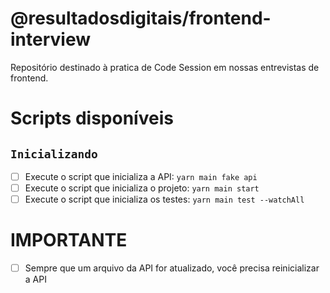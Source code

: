 # @resultadosdigitais/frontend-interview

Repositório destinado à pratica de Code Session em nossas entrevistas de frontend.

# Scripts disponíveis

## `Inicializando`

- [ ] Execute o script que inicializa a API: `yarn main fake api`
- [ ] Execute o script que inicializa o projeto: `yarn main start`
- [ ] Execute o script que inicializa os testes: `yarn main test --watchAll`

# IMPORTANTE

- [ ] Sempre que um arquivo da API for atualizado, você precisa reinicializar a API
